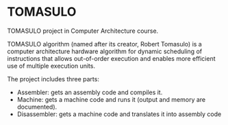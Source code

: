 # TOMASULO

TOMASULO project in Computer Architecture course.

TOMASULO algorithm (named after its creator, Robert Tomasulo) is a computer architecture hardware algorithm for dynamic scheduling of instructions that allows out-of-order execution and enables more efficient use of multiple execution units.

The project includes three parts:
- Assembler: gets an assembly code and compiles it.  
- Machine: gets a machine code and runs it (output and memory are documented).  
- Disassembler: gets a machine code and translates it into assembly code
